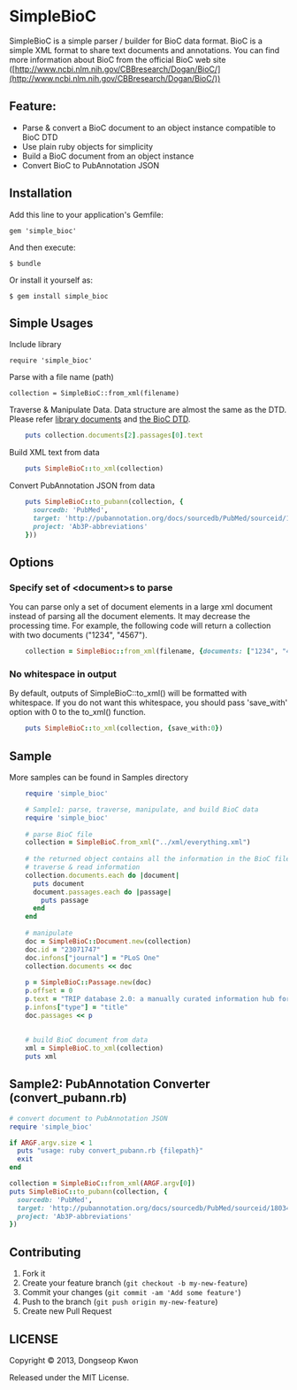 # SimpleBioC

SimpleBioC is a simple parser / builder for BioC data format. BioC is a simple XML format to share text documents and annotations. You can find more information about BioC from the official BioC web site ([http://www.ncbi.nlm.nih.gov/CBBresearch/Dogan/BioC/](http://www.ncbi.nlm.nih.gov/CBBresearch/Dogan/BioC/))

## Feature:

 * Parse & convert a BioC document to an object instance compatible to BioC DTD
 * Use plain ruby objects for simplicity
 * Build a BioC document from an object instance
 * Convert BioC to PubAnnotation JSON
 

## Installation

Add this line to your application's Gemfile:

    gem 'simple_bioc'

And then execute:

    $ bundle

Or install it yourself as:

    $ gem install simple_bioc


## Simple Usages

Include library

    require 'simple_bioc'
  
  
Parse with a file name (path)

    collection = SimpleBioC::from_xml(filename)
  
Traverse & Manipulate Data. Data structure are almost the same as the DTD. Please refer [library documents](http://rubydoc.info/gems/simple_bioc/0.0.2/frames) and [the BioC DTD](http://www.ncbi.nlm.nih.gov/CBBresearch/Dogan/BioC/BioCDTD.html).
```ruby
    puts collection.documents[2].passages[0].text
```
Build XML text from data
```ruby
    puts SimpleBioC::to_xml(collection)
```
Convert PubAnnotation JSON from data

```ruby
    puts SimpleBioC::to_pubann(collection, {
      sourcedb: 'PubMed', 
      target: 'http://pubannotation.org/docs/sourcedb/PubMed/sourceid/18034444', 
      project: 'Ab3P-abbreviations'
    }))
```
## Options

### Specify set of &lt;document&gt;s to parse

You can parse only a set of document elements in a large xml document instead of parsing all the document elements. It may decrease the processing time. For example, the following code will return a collection with two documents ("1234", "4567").
```ruby   
    collection = SimpleBioc::from_xml(filename, {documents: ["1234", "4567"]})
```
### No whitespace in output

By default, outputs of SimpleBioC::to_xml() will be formatted with whitespace. If you do not want this whitespace, you should pass 'save_with' option with 0 to the to_xml() function.
```ruby
    puts SimpleBioC::to_xml(collection, {save_with:0})
```

## Sample

More samples can be found in Samples directory
```ruby
    require 'simple_bioc'

    # Sample1: parse, traverse, manipulate, and build BioC data
    require 'simple_bioc'
    
    # parse BioC file
    collection = SimpleBioC.from_xml("../xml/everything.xml")
    
    # the returned object contains all the information in the BioC file
    # traverse & read information
    collection.documents.each do |document|
      puts document
      document.passages.each do |passage|
        puts passage
      end
    end
    
    # manipulate 
    doc = SimpleBioC::Document.new(collection)
    doc.id = "23071747"
    doc.infons["journal"] = "PLoS One"
    collection.documents << doc
    
    p = SimpleBioC::Passage.new(doc)
    p.offset = 0
    p.text = "TRIP database 2.0: a manually curated information hub for accessing TRP channel interaction network."
    p.infons["type"] = "title"
    doc.passages << p
    
    
    # build BioC document from data
    xml = SimpleBioC.to_xml(collection)
    puts xml
```

## Sample2: PubAnnotation Converter (convert_pubann.rb)
```ruby
# convert document to PubAnnotation JSON
require 'simple_bioc'

if ARGF.argv.size < 1
  puts "usage: ruby convert_pubann.rb {filepath}"
  exit
end

collection = SimpleBioC::from_xml(ARGF.argv[0])
puts SimpleBioC::to_pubann(collection, {
  sourcedb: 'PubMed', 
  target: 'http://pubannotation.org/docs/sourcedb/PubMed/sourceid/18034444', 
  project: 'Ab3P-abbreviations'
})
```

## Contributing

1. Fork it
2. Create your feature branch (`git checkout -b my-new-feature`)
3. Commit your changes (`git commit -am 'Add some feature'`)
4. Push to the branch (`git push origin my-new-feature`)
5. Create new Pull Request


## LICENSE

Copyright © 2013, Dongseop Kwon

Released under the MIT License.

